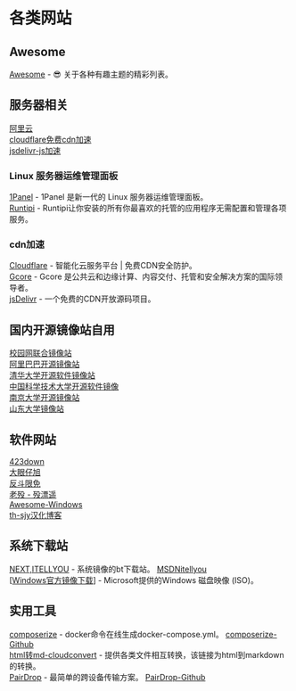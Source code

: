 # 各类网站

## Awesome
[Awesome](https://github.com/sindresorhus/awesome) - 😎 关于各种有趣主题的精彩列表。

## 服务器相关
[阿里云](https://www.aliyun.com/)  
[cloudflare免费cdn加速](https://www.cloudflare.com/)  
[jsdelivr-js加速](https://www.jsdelivr.com/)  
### Linux 服务器运维管理面板
[1Panel](https://1panel.cn/) - 1Panel 是新一代的 Linux 服务器运维管理面板。  
[Runtipi](https://runtipi.io/) - Runtipi让你安装的所有你最喜欢的托管的应用程序无需配置和管理各项服务。  
### cdn加速
[Cloudflare](https://www.cloudflare.com/) - 智能化云服务平台 | 免费CDN安全防护。  
[Gcore](https://gcore.com/zh) -  Gcore 是公共云和边缘计算、内容交付、托管和安全解决方案的国际领导者。   
[jsDelivr](https://www.jsdelivr.com/) - 一个免费的CDN开放源码项目。   

## 国内开源镜像站自用
[校园网联合镜像站](https://mirrors.cernet.edu.cn/)  
[阿里巴巴开源镜像站](https://developer.aliyun.com/mirror/)  
[清华大学开源软件镜像站](https://mirrors.tuna.tsinghua.edu.cn/)  
[中国科学技术大学开源软件镜像](https://mirrors.ustc.edu.cn/)  
[南京大学开源镜像站](https://mirror.nju.edu.cn/)  
[山东大学镜像站](https://mirrors.sdu.edu.cn/#/mirror)

## 软件网站
[423down](https://www.423down.com/)  
[大眼仔旭](http://www.dayanzai.me/)  
[反斗限免](https://free.apprcn.com/)  
[老殁 - 殁漂遥](https://www.laomoit.com/)  
[Awesome-Windows](https://github.com/Awesome-Windows/Awesome)  
[th-sjy汉化博客](http://www.th-sjy.com/)  

 ## 系统下载站
[NEXT,ITELLYOU](https://next.itellyou.cn) - 系统镜像的bt下载站。 [MSDNitellyou](https://msdn.itellyou.cn)  
[[Windows官方镜像下载](https://www.microsoft.com/zh-cn/software-download)] - Microsoft提供的Windows 磁盘映像 (ISO)。

## 实用工具
[composerize](https://www.composerize.com/) - docker命令在线生成docker-compose.yml。 [composerize-Github](https://github.com/composerize/composerize)  
[html转md-cloudconvert](https://cloudconvert.com/html-to-md) - 提供各类文件相互转换，该链接为html到markdown的转换。  
[PairDrop](https://pairdrop.net/) - 最简单的跨设备传输方案。 [PairDrop-Github](https://github.com/schlagmichdoch/pairdrop)  
